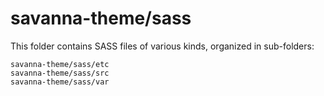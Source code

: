 # savanna-theme/sass

This folder contains SASS files of various kinds, organized in sub-folders:

    savanna-theme/sass/etc
    savanna-theme/sass/src
    savanna-theme/sass/var
